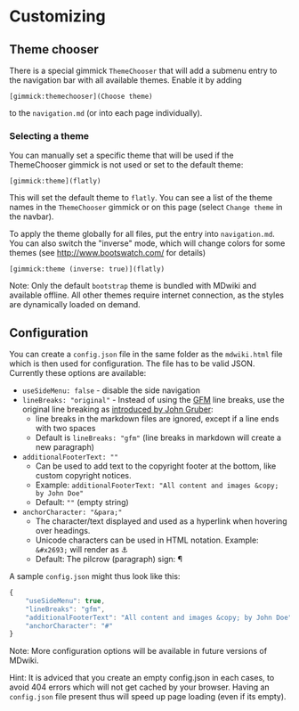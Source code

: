 Customizing
===========

Theme chooser
-------------

There is a special gimmick `ThemeChooser` that will add a submenu entry to the navigation bar with all available themes. Enable it by adding

    [gimmick:themechooser](Choose theme)

to the `navigation.md` (or into each page individually).

### Selecting a theme

You can manually set a specific theme that will be used if the ThemeChooser gimmick is not used or set to the default theme:

    [gimmick:theme](flatly)

This will set the default theme to `flatly`. You can see a list of the theme names in the `ThemeChooser` gimmick or on this page (select `Change theme` in the navbar).

To apply the theme globally for all files, put the entry into `navigation.md`. You can also switch the "inverse" mode, which will change colors for some themes (see <http://www.bootswatch.com/> for details)

    [gimmick:theme (inverse: true)](flatly)

Note: Only the default `bootstrap` theme is bundled with MDwiki and available offline. All other themes require internet connection, as the styles are dynamically loaded on demand.

Configuration
-------------

You can create a `config.json` file in the same folder as the `mdwiki.html` file which is then used for configuration. The file has to be valid JSON. Currently these options are available:

  * `useSideMenu: false` - disable the side navigation
  * `lineBreaks: "original"` - Instead of using the [GFM] line breaks, use the original line breaking as [introduced by John Gruber][DaringFireball]:
    * line breaks in the markdown files are ignored, except if a line ends with two spaces
    * Default is `lineBreaks: "gfm"` (line breaks in markdown will create a new paragraph)
  * `additionalFooterText: ""`
    * Can be used to add text to the copyright footer at the bottom, like custom copyright notices.
    * Example: `additionalFooterText: "All content and images &copy; by John Doe"`
    * Default: `""` (empty string)
  * `anchorCharacter: "&para;"`
    * The character/text displayed and used as a hyperlink when hovering over headings.
    * Unicode characters can be used in HTML notation. Example: `&#x2693;` will render as &#x2693;
    * Default: The pilcrow (paragraph) sign: &para;

A sample `config.json` might thus look like this:

```javascript
{
    "useSideMenu": true,
    "lineBreaks": "gfm",
    "additionalFooterText": "All content and images &copy; by John Doe",
    "anchorCharacter": "#"
}
```

Note: More configuration options will be available in future versions of MDwiki.

Hint: It is adviced that you create an empty config.json in each cases, to avoid 404 errors which will not get cached by your browser. Having an `config.json` file present thus will speed up page loading (even if its empty).

  [GFM]: https://help.github.com/articles/github-flavored-markdown
  [DaringFireball]: http://daringfireball.net/projects/markdown/
